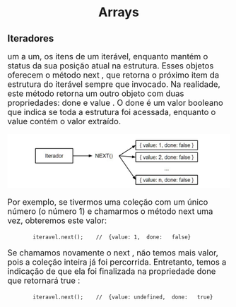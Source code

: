 <h1 align="center"> Arrays </h1>

<h2> Iteradores </h2>

<p style="font-size:18px;">
  um	a	um,	os	itens	de	um	iterável,	enquanto	mantém	o	status	da	sua
posição	atual	na	estrutura.	Esses	objetos	oferecem	o	método		next	,
que	 retorna	 o	 próximo	 item	 da	 estrutura	 do	 iterável	 sempre	 que
invocado.
Na	 realidade,	 este	 método	 retorna	 um	 outro	 objeto	 com	 duas
propriedades:		done		e		value	.	O		done		é	um	valor	booleano	que
indica	se	toda	a	estrutura	foi	acessada,	enquanto	o		value		contém	o
valor	extraído.
</p>

<img src="./img/iteradores_1.png" alt="iteradores">

<p style="font-size:18px;">
  Por	 exemplo,	 se	 tivermos	 uma	 coleção	 com	 um	 único	 número
  (o	número	1)	 e	 chamarmos	 o	método		next		 uma	 vez,	 obteremos
  este	valor:
</p>
 
            iteravel.next();	//	{value:	1,	done:	false}


<p style="font-size:18px;">
  Se	chamamos	novamente	o		next	,	não	temos	mais	valor,	pois	a
  coleção	 inteira	 já	foi	 percorrida.	 Entretanto,	 temos	 a	 indicação	 de
  que	ela	foi	finalizada	na	propriedade		done		que	retornará		true	:
  
</p>
  
            iteravel.next();	//	{value:	undefined,	done:	true}